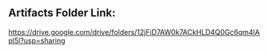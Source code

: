 ## Artifacts Folder Link:
https://drive.google.com/drive/folders/12jFiD7AW0k7ACkHLD4Q0Gc6qm4lApl5l?usp=sharing
